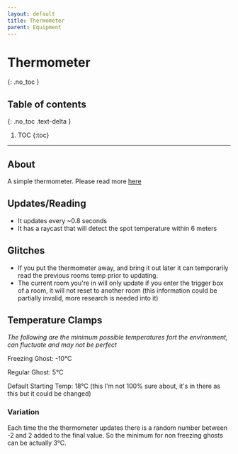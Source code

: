 ```yaml
---
layout: default
title: Thermometer
parent: Equipment
---
```


# Thermometer
{: .no_toc }

## Table of contents
{: .no_toc .text-delta }

1. TOC
{:toc}

---

## About
A simple thermometer. Please read more [here](https://phasmophobia.fandom.com/wiki/Thermometer)

## Updates/Reading
- It updates every ~0.8 seconds
- It has a raycast that will detect the spot temperature within 6 meters

## Glitches
- If you put the thermometer away, and bring it out later it can temporarily read the previous rooms temp prior to updating.
- The current room you're in will only update if you enter the trigger box of a room, it will not reset to another room (this information could be partially invalid, more research is needed into it)

## Temperature Clamps
*The following are the minimum possible temperatures fort the environment, can fluctuate and may not be perfect*

Freezing Ghost: -10°C

Regular Ghost: 5°C

Default Starting Temp: 18°C (this I'm not 100% sure about, it's in there as this but it could be changed)

### Variation
Each time the the thermometer updates there is a random number between -2 and 2 added to the final value. So the minimum for non freezing ghosts can be actually 3°C.
